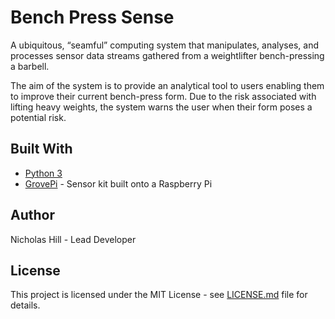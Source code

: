 # Bench Press Sense
A ubiquitous, “seamful” computing system that manipulates, analyses, and processes sensor data streams gathered from a weightlifter bench-pressing a barbell. 

The aim of the system is to provide an analytical tool to users enabling them to improve their current bench-press form. Due to the risk associated with lifting heavy weights, the system warns the user when their form poses a potential risk.
## Built With

 - [Python 3](https://www.python.org/download/releases/3.0/)
 - [GrovePi](https://www.dexterindustries.com/grovepi/) - Sensor kit built onto a Raspberry Pi

## Author
Nicholas Hill - Lead Developer
## License
This project is licensed under the MIT License - see [LICENSE.md](https://github.com/nickjhill14/bench-press-sense/blob/master/LICENSE) file for details.
